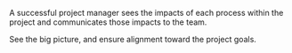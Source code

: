 A successful project manager sees the impacts of each process within the project and communicates those impacts to the team. 

See the big picture, and ensure alignment toward the project goals.
